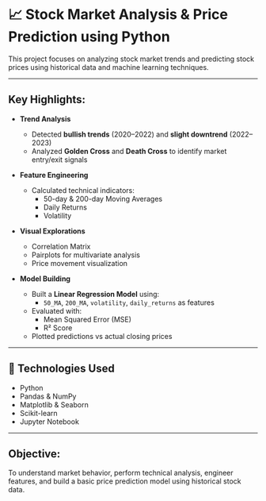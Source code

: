 
# 📈 Stock Market Analysis & Price Prediction using Python

This project focuses on analyzing stock market trends and predicting stock prices using historical data and machine learning techniques.

---

##  Key Highlights:

- **Trend Analysis**  
  - Detected **bullish trends** (2020–2022) and **slight downtrend** (2022–2023)  
  - Analyzed **Golden Cross** and **Death Cross** to identify market entry/exit signals

- **Feature Engineering**  
  - Calculated technical indicators:
    - 50-day & 200-day Moving Averages
    - Daily Returns
    - Volatility

- **Visual Explorations**  
  - Correlation Matrix  
  - Pairplots for multivariate analysis  
  - Price movement visualization

- **Model Building**  
  - Built a **Linear Regression Model** using:
    - `50_MA`, `200_MA`, `volatility`, `daily_returns` as features
  - Evaluated with:
    - Mean Squared Error (MSE)
    - R² Score  
  - Plotted predictions vs actual closing prices

---

## 🧪 Technologies Used

- Python
- Pandas & NumPy
- Matplotlib & Seaborn
- Scikit-learn
- Jupyter Notebook

---

##  Objective:

To understand market behavior, perform technical analysis, engineer features, and build a basic price prediction model using historical stock data.
